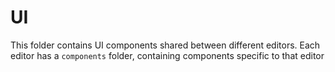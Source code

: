 # UI

This folder contains UI components shared between different editors. Each editor has a `components` folder, containing components specific to that editor
